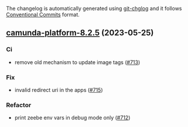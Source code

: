 The changelog is automatically generated using [git-chglog](https://github.com/git-chglog/git-chglog)
and it follows [Conventional Commits](https://www.conventionalcommits.org/en/v1.0.0/) format.


<a name="camunda-platform-8.2.5"></a>
## [camunda-platform-8.2.5](https://github.com/camunda/camunda-platform-helm/compare/camunda-platform-8.2.4...camunda-platform-8.2.5) (2023-05-25)

### Ci

* remove old mechanism to update image tags ([#713](https://github.com/camunda/camunda-platform-helm/issues/713))

### Fix

* invalid redirect uri in the apps ([#715](https://github.com/camunda/camunda-platform-helm/issues/715))

### Refactor

* print zeebe env vars in debug mode only ([#712](https://github.com/camunda/camunda-platform-helm/issues/712))

